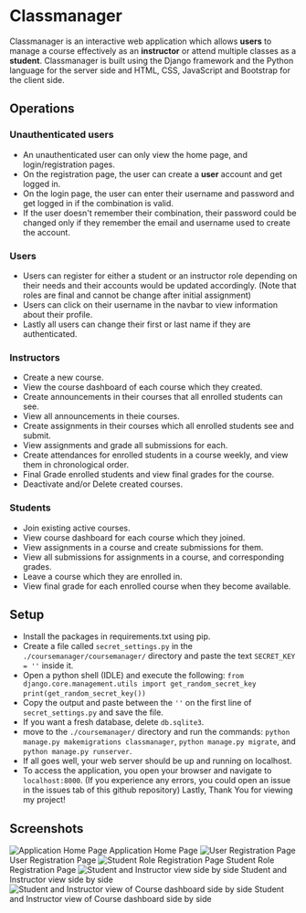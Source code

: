 # Classmanager
Classmanager is an interactive web application which allows **users** to manage a course effectively as an **instructor** or attend multiple classes as a **student**.
Classmanager is built using the Django framework and the Python language for the server side and HTML, CSS, JavaScript and Bootstrap for the client side.

## Operations
### Unauthenticated users
 - An unauthenticated user can only view the home page, and login/registration pages.
 - On the registration page, the user can create a **user** account and get logged in.
 - On the login page, the user can enter their username and password and get logged in if the combination is valid.
 - If the user doesn't remember their combination, their password could be changed only if they remember the email and username used to create the account.
### Users
 - Users can register for either a student or an instructor role depending on their needs and their accounts would be updated accordingly. (Note that roles are final and cannot be change after initial assignment)
 - Users can click on their username in the navbar to view information about their profile.
 - Lastly all users can change their first or last name if they are authenticated.
### Instructors
 - Create a new course.
 - View the course dashboard of each course which they created.
 - Create announcements in their courses that all enrolled students can see.
 - View all announcements in theie courses.
 - Create assignments in their courses which all enrolled students see and submit.
 -  View assignments and grade all submissions for each.
 - Create attendances for enrolled students in a course weekly, and view them in chronological order.
 - Final Grade enrolled students and view final grades for the course.
 - Deactivate and/or Delete created courses.
### Students
 - Join existing active courses.
 - View course dashboard for each course which they joined.
 - View assignments in a course and create submissions for them.
 - View all submissions for assignments in a course, and corresponding grades.
 - Leave a course which they are enrolled in.
 - View final grade for each enrolled course when they become available.
## Setup
 - Install the packages in requirements.txt using pip.
 - Create a file called `secret_settings.py` in the `./coursemanager/coursemanager/` directory and paste the text `SECRET_KEY = ''` inside it.
 - Open a python shell (IDLE) and execute the following:
 `from django.core.management.utils import get_random_secret_key`
 `print(get_random_secret_key())`
 - Copy the output and paste between the `''` on the first line of `secret_settings.py` and save the file.
 - If you want a fresh database, delete `db.sqlite3`.
 - move to the `./coursemanager/` directory and run the commands:
	`python manage.py makemigrations classmanager`, `python manage.py migrate`, and `python manage.py runserver`.
- If all goes well, your web server should be up and running on localhost.
- To access the application, you open your browser and navigate to `localhost:8000`.
(If you experience any errors, you could open an issue in the issues tab of this github repository)
Lastly, Thank You for viewing my project!
## Screenshots
![Application Home Page](https://i.imgur.com/8UxVaa2.png)
Application Home Page
![User Registration Page](https://i.imgur.com/hDCaG5u.png)
User Registration Page
![Student Role Registration Page](https://i.imgur.com/QUzdbM7.png)
Student Role Registration Page
![Student and Instructor view side by side](https://i.imgur.com/KZWZX4E.png)
Student and Instructor view side by side
![Student and Instructor view of Course dashboard side by side](https://i.imgur.com/8XJdlB3.png)
Student and Instructor view of Course dashboard side by side
